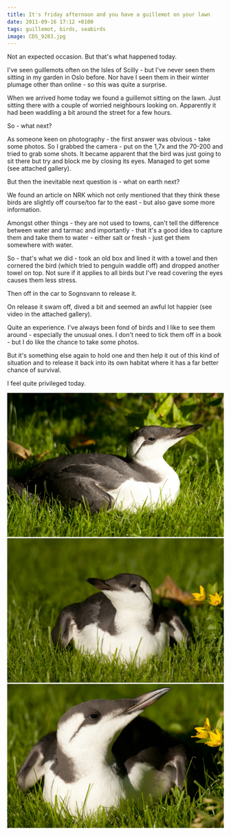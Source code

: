 ```yaml
---
title: It's friday afternoon and you have a guillemot on your lawn
date: 2011-09-16 17:12 +0100
tags: guillemot, birds, seabirds
image: CDS_9283.jpg
---
```


Not an expected occasion. But that's what happened today.

I've seen guillemots often on the Isles of Scilly - but I've never seen them sitting in my garden in Oslo before. Nor have I seen them in their winter plumage other than online - so this was quite a surprise.

When we arrived home today we found a guillemot sitting on the lawn. Just sitting there with a couple of worried neighbours looking on. Apparently it had been waddling a bit around the street for a few hours.

So - what next?

As someone keen on photography - the first answer was obvious - take some photos. So I grabbed the camera - put on the 1,7x and the 70-200 and tried to grab some shots. It became apparent that the bird was just going to sit there but try and block me by closing its eyes. Managed to get some (see attached gallery).

But then the inevitable next question is - what on earth next?

We found an article on NRK which not only mentioned that they think these birds are slightly off course/too far to the east - but also gave some more information.

Amongst other things - they are not used to towns, can't tell the difference between water and tarmac and importantly - that it's a good idea to capture them and take them to water - either salt or fresh - just get them somewhere with water.

So - that's what we did - took an old box and lined it with a towel and then cornered the bird (which tried to penguin waddle off) and dropped another towel on top. Not sure if it applies to all birds but I've read covering the eyes causes them less stress.

Then off in the car to Sognsvann to release it.

On release it swam off, dived a bit and seemed an awful lot happier (see video in the attached gallery).

Quite an experience. I've always been fond of birds and I like to see them around - especially the unusual ones. I don't need to tick them off in a book - but I do like the chance to take some photos.

But it's something else again to hold one and then help it out of this kind of situation and to release it back into its own habitat where it has a far better chance of survival.

I feel quite privileged today.

![Guillemot](CDS_9283.jpg 'Guillemot')
![Guillemot](CDS_9284.jpg 'Guillemot')
![Guillemot](CDS_9303.jpg 'Guillemot')

<embed-youtube id="rQtOsKWg7nc"></embed-youtube>
